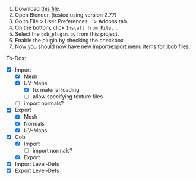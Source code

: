 
1. Download [this file](https://github.com/Mrmaxmeier/BombSquad-Community-Mod-Manager/blob/master/utils/blender/bob_plugin.py).
2. Open Blender. (tested using version 2.77)
3. Go to File > User Preferences... > Addons tab.
4. On the bottom, click `Install from File...`
5. Select the `bob_plugin.py` from this project.
6. Enable the plugin by checking the checkbox.
7. Now you should now have new import/export menu items for .bob files.

To-Dos:
- [x] Import
	- [x] Mesh
	- [x] UV-Maps
		- [x] fix material loading
		- [ ] allow specifying texture files
	- [ ] import normals?
- [x] Export
	- [x] Mesh
	- [x] Normals
	- [x] UV-Maps
- [x] Cob
	- [x] Import
		- [ ] import normals?
	- [x] Export
- [x] Import Level-Defs
- [x] Export Level-Defs
